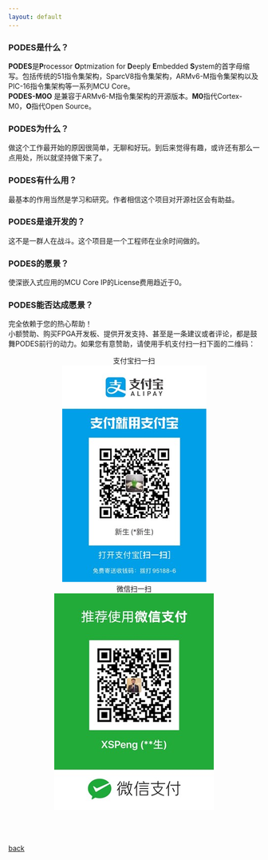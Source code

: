 ```yaml
---
layout: default
---
```


### PODES是什么？
**PODES**是**P**rocessor **O**ptmization for **D**eeply **E**mbedded **S**ystem的首字母缩写。包括传统的51指令集架构，SparcV8指令集架构，ARMv6-M指令集架构以及PIC-16指令集架构等一系列MCU Core。<br>
**PODES-M0O** 是兼容于ARMv6-M指令集架构的开源版本。**M0**指代Cortex-M0，**O**指代Open Source。
<br>
### PODES为什么？
做这个工作最开始的原因很简单，无聊和好玩。到后来觉得有趣，或许还有那么一点用处，所以就坚持做下来了。
<br>
### PODES有什么用？
最基本的作用当然是学习和研究。作者相信这个项目对开源社区会有助益。
<br>
### PODES是谁开发的？
这不是一群人在战斗。这个项目是一个工程师在业余时间做的。
<br>
### PODES的愿景？
使深嵌入式应用的MCU Core IP的License费用趋近于0。
<br>
### PODES能否达成愿景？
完全依赖于您的热心帮助！<br>
小额赞助、购买FPGA开发板、提供开发支持、甚至是一条建议或者评论，都是鼓舞PODES前行的动力。如果您有意赞助，请使用手机支付扫一扫下面的二维码：<br>
        <div align=center>支付宝扫一扫<br>
![alipay](/images/alipay.jpg?raw=true"支付宝赞赏")<br>
         微信扫一扫 <br>
![wechat](/images/wechat.jpg?raw=true"微信赞赏") </div><br>
<br>
<br>

[back](../)

